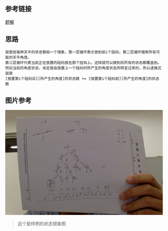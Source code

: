 ## 参考链接
[题解](http://blog.csdn.net/lyy289065406/article/details/6648094/)
## 思路
	就是给每种天平的状态都拍一个镜象，第一层循环表示放到前i个砝码，第二层循环搜索所有可能的天平角度。
	第三层循环代表当前正在放置的砝码放在那个挂钩上。这样就可以做到将所有的状态都覆盖到。
	然后当前的角度状态，肯定是由放置上一个砝码时所产生的角度状态所转变过来的，所以递推式就是
	[放置第i个砝码后][所产生的角度]的状态数 += [放置第i个砝码前][所产生的角度]的状态数
## 图片参考
![样例状态镜象](photos/DP_背包_Balance.jpg)
>这个是样例的状态镜象图